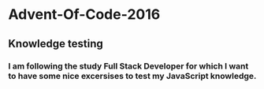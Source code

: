 # Advent-Of-Code-2016
## Knowledge testing
### I am following the study Full Stack Developer for which I want to have some nice excersises to test my JavaScript knowledge.
